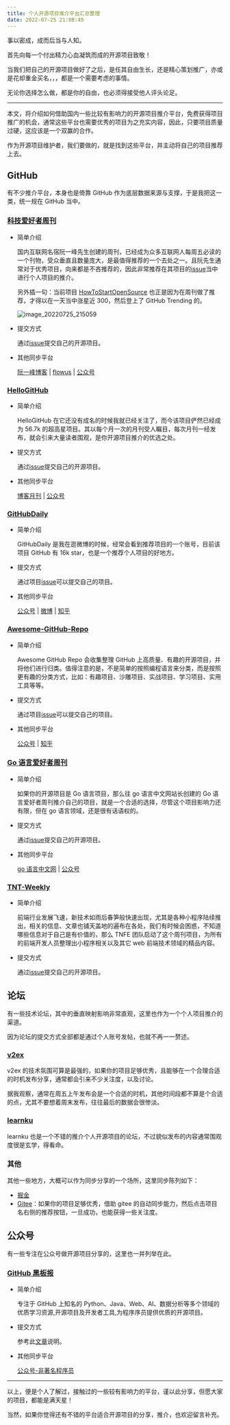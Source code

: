 ```yaml
---
title: 个人开源项目推介平台汇总整理
date: 2022-07-25 21:08:45
---
```


事以密成，成而后当与人知。

首先向每一个付出精力心血凝筑而成的开源项目致敬！

当我们把自己的开源项目做好了之后，是任其自由生长，还是精心策划推广，亦或是花却重金买名，，，都是一个需要考虑的事情。

无论你选择怎么做，都是你的自由，也必须得接受他人评头论足。

---

本文，将介绍如何借助国内一些比较有影响力的开源项目推介平台，免费获得项目推广的机会，通常这些平台也需要优秀的项目为之充实内容，因此，只要项目质量过硬，这应该是一个双赢的合作。

作为开源项目维护者，我们要做的，就是找到这些平台，并主动将自己的项目推荐上去。

## GitHub

有不少推介平台，本身也是倚靠 GitHub 作为底层数据来源与支撑，于是我把这一类，统一规在 GitHub 当中。

### [科技爱好者周刊](https://github.com/ruanyf/weekly)

- 简单介绍

  国内互联网名宿阮一峰先生创建的周刊，已经成为众多互联网人每周五必读的一个刊物，受众垂直且数量庞大，是最值得推荐的一个去处之一。且阮先生通常对于优秀项目，向来都是不吝推荐的，因此非常推荐在其项目的[issue](https://github.com/ruanyf/weekly/issues)当中进行个人项目的推介。

  另外插一句：当前项目 [HowToStartOpenSource](https://github.com/eryajf/HowToStartOpenSource) 也正是因为在周刊做了推荐，才得以在一天当中涨星近 300，然后登上了 GitHub Trending 的。

  ![image_20220725_215059](https://cdn.jsdelivr.net/gh/eryajf/tu/img/image_20220725_215059.png)

- 提交方式

  通过[issue](https://github.com/ruanyf/weekly/issues)提交自己的开源项目。

- 其他同步平台

  [阮一峰博客](https://www.ruanyifeng.com/blog/weekly/) | [flowus](https://ruanyf-weekly.flowus.cn/) | [公众号](https://mp.weixin.qq.com/s/KLPjVyMQ_TKY4TobrEYitg)

### [HelloGitHub](https://github.com/521xueweihan/HelloGitHub)

- 简单介绍

  HelloGitHub 在它还没有成名的时候我就已经关注了，而今该项目俨然已经成为 56.7k 的超高星项目。其以每个月一次的月刊受人瞩目，每次月刊一经发布，就会引来大量读者围观，是你开源项目推介的优选之处。

- 提交方式

  通过[issue](https://github.com/521xueweihan/HelloGitHub/issues)提交自己的开源项目。

- 其他同步平台

  [博客月刊](https://hellogithub.com/periodical/volume/75/) | [公众号](https://mp.weixin.qq.com/s/lg_GcfrL5g1wOTfmTK8emw)

### [GitHubDaily](https://github.com/GitHubDaily/GitHubDaily)

- 简单介绍

  GitHubDaily 是我在逛微博的时候，经常会看到推荐项目的一个账号，目前该项目 GitHub 有 16k star，也是一个推荐个人项目的好地方。

- 提交方式

  通过项目[issue](https://github.com/GitHubDaily/GitHubDaily/issues)可以提交自己的项目。

- 其他同步平台

  [公众号](https://raw.githubusercontent.com/GitHubDaily/GitHubDaily/master/assets/weixin.png) | [微博](https://weibo.com/GitHubDaily) | [知乎](https://www.zhihu.com/people/githubdaily)

### [Awesome-GitHub-Repo](https://github.com/Wechat-ggGitHub/Awesome-GitHub-Repo)

- 简单介绍

  Awesome GitHub Repo 会收集整理 GitHub 上高质量、有趣的开源项目，并将他们进行归类。值得注意的是，不是简单的按照编程语言来分类，而是按照更有趣的分类方式，比如：有趣项目、沙雕项目、实战项目、学习项目、实用工具等等。

- 提交方式

  通过项目[issue](https://github.com/Wechat-ggGitHub/Awesome-GitHub-Repo/issues)可以提交自己的项目。

- 其他同步平台

  [公众号](https://mp.weixin.qq.com/s?__biz=MzUxNjg4NDEzNA==&mid=2247509655&idx=1&sn=a0879e64562cfd2b3114d5cdd09b0b20&chksm=f9a2755eced5fc4822404fae1bd71b611fe77419cc8ee8ee52f9bb2cafaf11f0f42cc183876f&token=822393006&lang=zh_CN#rd) | [知乎](https://www.zhihu.com/people/riao-11)

### [Go 语言爱好者周刊](https://github.com/polaris1119/golangweekly)

- 简单介绍

  如果你的开源项目是 Go 语言项目，那么往 go 语言中文网站长创建的 Go 语言爱好者周刊推介自己的项目，就是一个合适的选择，尽管这个项目影响力还有限，但在 go 语言领域，还是很有话语权的。

- 提交方式

  通过[issue](https://github.com/polaris1119/golangweekly/issues)提交自己的开源项目。

- 其他同步平台

  [go 语言中文网](https://studygolang.com/go/weekly) | [公众号](https://mp.weixin.qq.com/s/oz7vFlOd0Hw63ejmrGJM3A)

### [TNT-Weekly](https://github.com/tnfe/TNT-Weekly)

- 简单介绍

  前端行业发展飞速，新技术如雨后春笋般快速出现，尤其是各种小程序陆续推出，相关的信息、文章也铺天盖地的遍布在各处，我们有时候会困惑，不知道哪些信息对于自己是有价值的，那么 TNFE 团队启动了这个周刊项目，为所有的前端开发人员整理出小程序相关以及其它 web 前端技术领域的精品内容。

- 提交方式

  通过[issue](https://github.com/tnfe/TNT-Weekly/issues)提交自己的开源项目。

## 论坛

有一些技术论坛，其中的垂直映射影响非常直观，这里也作为一个个人项目推介的渠道。

因为论坛的提交方式全部都是通过个人账号发帖，也就不再一一赘述。

### [v2ex](https://v2ex.com/)

v2ex 的技术氛围可算是最强的，如果你的项目足够优秀，且能够在一个合理合适的时机发布分享，通常都会引来不少关注度，以及讨论。

据我观察，通常在周五上午发布会是一个合适的时机，其他时间段都不算是个合适的点，尤其不要想着周末发布，往往最后的数据会很惨淡。

### [learnku](https://learnku.com/)

learnku 也是一个不错的推介个人开源项目的论坛，不过貌似发布的内容通常围观度很是玄学，得看命。

### 其他

其他一些地方，大概可以作为同步分享的一个场所，这里同步陈列如下：

- [掘金](https://juejin.cn/)
- [Gitee](https://gitee.com/)：如果你的项目足够优秀，借助 gitee 的自动同步能力，然后点击项目名右侧的推荐按钮，一旦成功，也能获得一些关注度。

## 公众号

有一些专注在公众号做开源项目分享的，这里也一并列举在此。

### [GitHub 黑板报](https://mp.weixin.qq.com/s/yIWlj_wxiXzXGT8Q2JyWcw)

- 简单介绍

  专注于 GitHub 上知名的 Python、Java、Web、AI、数据分析等多个领域的优质学习资源,开源项目及开发者工具,为程序序员提供优质的开源项目。

- 提交方式

  参考此[文章](https://mp.weixin.qq.com/s/D9hKJwfNxNdUp1eQ3NGhBA)说明。

- 其他同步平台

  [公众号-非著名程序员](https://mp.weixin.qq.com/s/Ir0Z_PfxsyAhMQzuFkdoTQ)

---

以上，便是个人了解过，接触过的一些较有影响力的平台，谨以此分享，但愿大家的项目，都能是满天星！

当然，如果你觉得还有不错的平台适合开源项目的分享，推介，也欢迎留言补充。
